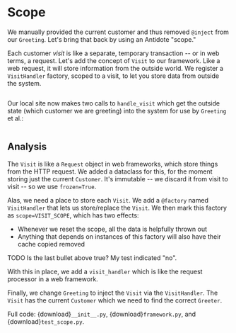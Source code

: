 # Scope

We manually provided the current customer and thus removed `@inject` from our `Greeting`.
Let's bring that back by using an Antidote "scope."

Each customer *visit* is like a separate, temporary transaction -- or in web terms, a request.
Let's add the concept of ``Visit`` to our framework.
Like a web request, it will store information from the outside world.
We register a ``VisitHandler`` factory, scoped to a visit, to let you store data from outside the system.

```{literalinclude} framework.py
```

Our local site now makes two calls to ``handle_visit`` which get the outside state (which customer we are greeting) into the system for use by `Greeting` et al.:

```{literalinclude} __init__.py
```

## Analysis

The ``Visit`` is like a ``Request`` object in web frameworks, which store things from the HTTP request.
We added a dataclass for this, for the moment storing just the current ``Customer``.
It's immutable -- we discard it from visit to visit -- so we use ``frozen=True``.

Alas, we need a place to store each ``Visit``.
We add a ``@factory`` named ``VisitHandler`` that lets us store/replace the ``Visit``.
We then mark this factory as ``scope=VISIT_SCOPE``, which has two effects:

- Whenever we reset the scope, all the data is helpfully thrown out
- Anything that depends on instances of this factory will also have their cache copied removed

TODO Is the last bullet above true? My test indicated "no".

With this in place, we add a ``visit_handler`` which is like the request processor in a web framework.

Finally, we change `Greeting` to inject the ``Visit`` via the ``VisitHandler``.
The ``Visit`` has the current ``Customer`` which we need to find the correct `Greeter`.

Full code: {download}`__init__.py`, {download}`framework.py`, and {download}`test_scope.py`.